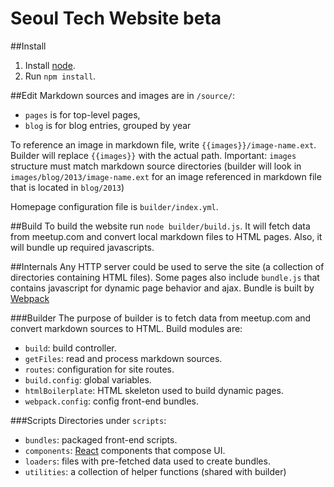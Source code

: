 Seoul Tech Website beta
========================
##Install
1. Install [node](http://nodejs.org/).
2. Run `npm install`.

##Edit
Markdown sources and images are in `/source/`:
+ `pages` is for top-level pages,
+ `blog` is for blog entries, grouped by year

To reference an image in markdown file, write `{{images}}/image-name.ext`. Builder will replace `{{images}}` with the actual path. Important: `images` structure must match markdown source directories (builder will look in `images/blog/2013/image-name.ext` for an image referenced in markdown file that is located in `blog/2013`)

Homepage configuration file is `builder/index.yml`.

##Build
To build the website run `node builder/build.js`.
It will fetch data from meetup.com and convert local markdown files to HTML pages. Also, it will bundle up required javascripts.

##Internals
Any HTTP server could be used to serve the site (a collection of directories containing HTML files). Some pages also include `bundle.js` that contains javascript for dynamic page behavior and ajax. Bundle is built by [Webpack](https://github.com/webpack/webpack)

###Builder
The purpose of builder is to fetch data from meetup.com and convert markdown sources to HTML. Build modules are:
+ `build`: build controller.
+ `getFiles`: read and process markdown sources.
+ `routes`: configuration for site routes.
+ `build.config`: global variables.
+ `htmlBoilerplate`: HTML skeleton used to build dynamic pages.
+ `webpack.config`: config front-end bundles.

###Scripts
Directories under `scripts`:
+ `bundles`: packaged front-end scripts.
+ `components`: [React](http://facebook.github.io/react/docs/) components that compose UI.
+ `loaders`: files with pre-fetched data used to create bundles.
+ `utilities`: a collection of helper functions (shared with builder)
